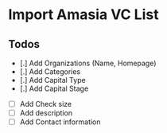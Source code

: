 
# Import Amasia VC List

## Todos

- [.] Add Organizations (Name, Homepage)
- [.] Add Categories
- [.] Add Capital Type 
- [.] Add Capital Stage
- [ ] Add Check size
- [ ] Add description
- [ ] Add Contact information